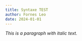 ```yaml
---
title: Syntaxe TEST
author: Fornes Leo
date: 2024-01-01
---
```


*This is a paragraph with <italic>italic</italic> text.*
